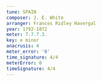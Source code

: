 ```yaml
---
tune: SPAIN
composer: J. E. White
arranger: Frances Ridley Havergal
year: 1792-1872
meter: 7.7.7.3.
key: e minor
anacrusis: 4
meter_error: '0'
time_signature: 4/4
meterError: 0
timeSignature: 4/4
---
```


